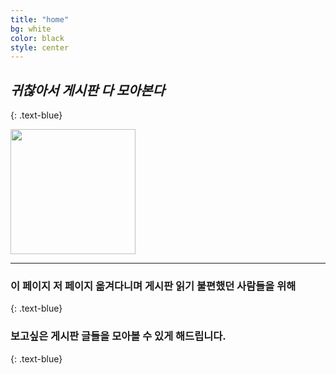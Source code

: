 ```yaml
---
title: "home"
bg: white
color: black
style: center
---
```


## *귀찮아서 게시판 다 모아본다*
{: .text-blue}

<img src="https://user-images.githubusercontent.com/11792345/29739833-9b86795a-8a82-11e7-9901-d4c63e5fef63.png" width="200px" height="200px">

---


### 이 페이지 저 페이지 옮겨다니며 게시판 읽기 불편했던 사람들을 위해
{: .text-blue}


### 보고싶은 게시판 글들을 모아볼 수 있게 해드립니다. 
{: .text-blue}



